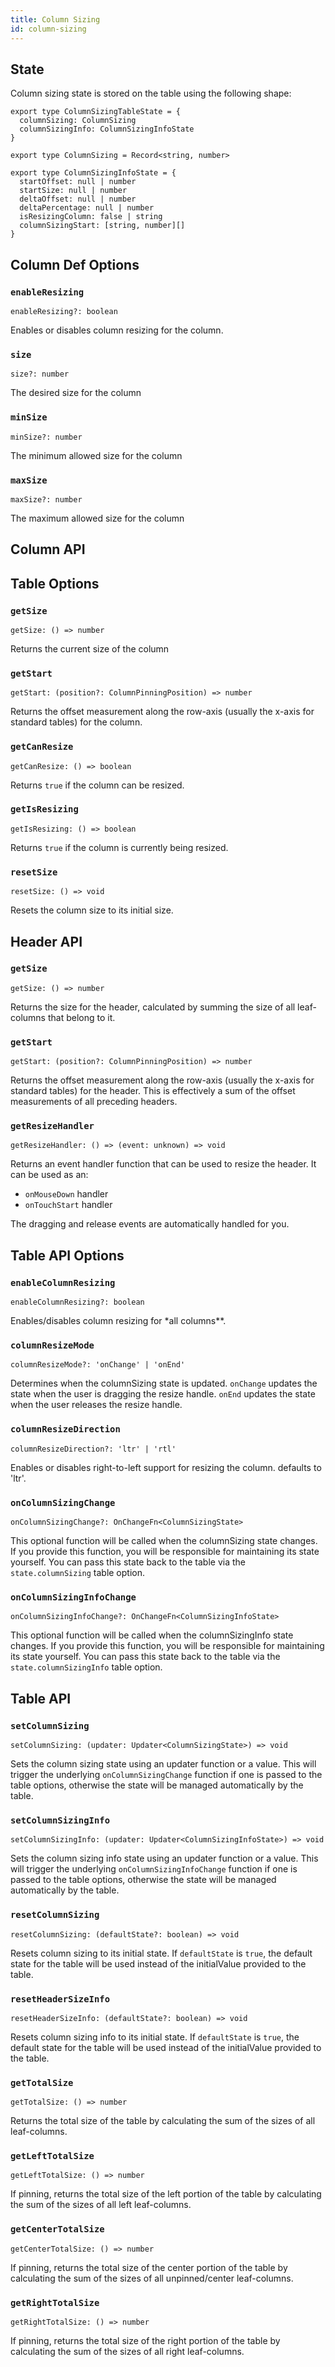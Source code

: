 ```yaml
---
title: Column Sizing
id: column-sizing
---
```


## State

Column sizing state is stored on the table using the following shape:

```tsx
export type ColumnSizingTableState = {
  columnSizing: ColumnSizing
  columnSizingInfo: ColumnSizingInfoState
}

export type ColumnSizing = Record<string, number>

export type ColumnSizingInfoState = {
  startOffset: null | number
  startSize: null | number
  deltaOffset: null | number
  deltaPercentage: null | number
  isResizingColumn: false | string
  columnSizingStart: [string, number][]
}
```

## Column Def Options

### `enableResizing`

```tsx
enableResizing?: boolean
```

Enables or disables column resizing for the column.

### `size`

```tsx
size?: number
```

The desired size for the column

### `minSize`

```tsx
minSize?: number
```

The minimum allowed size for the column

### `maxSize`

```tsx
maxSize?: number
```

The maximum allowed size for the column

## Column API

## Table Options

### `getSize`

```tsx
getSize: () => number
```

Returns the current size of the column

### `getStart`

```tsx
getStart: (position?: ColumnPinningPosition) => number
```

Returns the offset measurement along the row-axis (usually the x-axis for standard tables) for the column.

### `getCanResize`

```tsx
getCanResize: () => boolean
```

Returns `true` if the column can be resized.

### `getIsResizing`

```tsx
getIsResizing: () => boolean
```

Returns `true` if the column is currently being resized.

### `resetSize`

```tsx
resetSize: () => void
```

Resets the column size to its initial size.

## Header API

### `getSize`

```tsx
getSize: () => number
```

Returns the size for the header, calculated by summing the size of all leaf-columns that belong to it.

### `getStart`

```tsx
getStart: (position?: ColumnPinningPosition) => number
```

Returns the offset measurement along the row-axis (usually the x-axis for standard tables) for the header. This is effectively a sum of the offset measurements of all preceding headers.

### `getResizeHandler`

```tsx
getResizeHandler: () => (event: unknown) => void
```

Returns an event handler function that can be used to resize the header. It can be used as an:

- `onMouseDown` handler
- `onTouchStart` handler

The dragging and release events are automatically handled for you.

## Table API Options

### `enableColumnResizing`

```tsx
enableColumnResizing?: boolean
```

Enables/disables column resizing for \*all columns\*\*.

### `columnResizeMode`

```tsx
columnResizeMode?: 'onChange' | 'onEnd'
```

Determines when the columnSizing state is updated. `onChange` updates the state when the user is dragging the resize handle. `onEnd` updates the state when the user releases the resize handle.

### `columnResizeDirection`

```tsx
columnResizeDirection?: 'ltr' | 'rtl'
```

Enables or disables right-to-left support for resizing the column. defaults to 'ltr'.

### `onColumnSizingChange`

```tsx
onColumnSizingChange?: OnChangeFn<ColumnSizingState>
```

This optional function will be called when the columnSizing state changes. If you provide this function, you will be responsible for maintaining its state yourself. You can pass this state back to the table via the `state.columnSizing` table option.

### `onColumnSizingInfoChange`

```tsx
onColumnSizingInfoChange?: OnChangeFn<ColumnSizingInfoState>
```

This optional function will be called when the columnSizingInfo state changes. If you provide this function, you will be responsible for maintaining its state yourself. You can pass this state back to the table via the `state.columnSizingInfo` table option.

## Table API

### `setColumnSizing`

```tsx
setColumnSizing: (updater: Updater<ColumnSizingState>) => void
```

Sets the column sizing state using an updater function or a value. This will trigger the underlying `onColumnSizingChange` function if one is passed to the table options, otherwise the state will be managed automatically by the table.

### `setColumnSizingInfo`

```tsx
setColumnSizingInfo: (updater: Updater<ColumnSizingInfoState>) => void
```

Sets the column sizing info state using an updater function or a value. This will trigger the underlying `onColumnSizingInfoChange` function if one is passed to the table options, otherwise the state will be managed automatically by the table.

### `resetColumnSizing`

```tsx
resetColumnSizing: (defaultState?: boolean) => void
```

Resets column sizing to its initial state. If `defaultState` is `true`, the default state for the table will be used instead of the initialValue provided to the table.

### `resetHeaderSizeInfo`

```tsx
resetHeaderSizeInfo: (defaultState?: boolean) => void
```

Resets column sizing info to its initial state. If `defaultState` is `true`, the default state for the table will be used instead of the initialValue provided to the table.

### `getTotalSize`

```tsx
getTotalSize: () => number
```

Returns the total size of the table by calculating the sum of the sizes of all leaf-columns.

### `getLeftTotalSize`

```tsx
getLeftTotalSize: () => number
```

If pinning, returns the total size of the left portion of the table by calculating the sum of the sizes of all left leaf-columns.

### `getCenterTotalSize`

```tsx
getCenterTotalSize: () => number
```

If pinning, returns the total size of the center portion of the table by calculating the sum of the sizes of all unpinned/center leaf-columns.

### `getRightTotalSize`

```tsx
getRightTotalSize: () => number
```

If pinning, returns the total size of the right portion of the table by calculating the sum of the sizes of all right leaf-columns.
